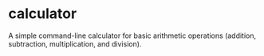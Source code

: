 # calculator
A simple command-line calculator for basic arithmetic operations (addition, subtraction, multiplication, and division).
